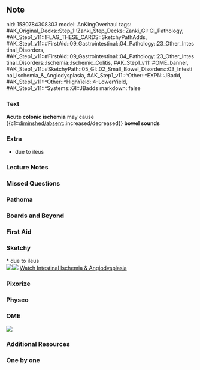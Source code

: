 ## Note
nid: 1580784308303
model: AnKingOverhaul
tags: #AK_Original_Decks::Step_1::Zanki_Step_Decks::Zanki_GI::GI_Pathology, #AK_Step1_v11::!FLAG_THESE_CARDS::SketchyPathAdds, #AK_Step1_v11::#FirstAid::09_Gastrointestinal::04_Pathology::23_Other_Intestinal_Disorders, #AK_Step1_v11::#FirstAid::09_Gastrointestinal::04_Pathology::23_Other_Intestinal_Disorders::Ischemia::Ischemic_Colitis, #AK_Step1_v11::#OME_banner, #AK_Step1_v11::#SketchyPath::05_GI::02_Small_Bowel_Disorders::03_Intestinal_Ischemia_&_Angiodysplasia, #AK_Step1_v11::^Other::^EXPN::JBadd, #AK_Step1_v11::^Other::^HighYield::4-LowerYield, #AK_Step1_v11::^Systems::GI::JBadds
markdown: false

### Text
<b>Acute colonic ischemia</b> may cause
{{c1::<u>diminshed/absent</u>::increased/decreased}} <b>bowel
sounds</b>

### Extra
* due to ileus

### Lecture Notes


### Missed Questions


### Pathoma


### Boards and Beyond


### First Aid


### Sketchy
<div>
  * due to ileus
</div><img src=
"colonic%20ischemia%20decreased%20bowel%20sounds_1566160514431.jpg"><img src="Zoverall%20picture%20(45)_1566160514431.JPG">
<a href=
"https://dashboard.sketchy.com/study/medical/courses/medical-pathophysiology/units/medical-pathophysiology-gi/videos/medical-pathophysiology-gi-small-bowel-disorders-intestinal-ischemia-and-angiodysplasia?utm_source=anki&utm_medium=partnership&utm_campaign=february_update&utm_content=medical">
Watch Intestinal Ischemia & Angiodysplasia</a>

### Pixorize


### Physeo


### OME
<div class="ome-widget">
  <a href="https://onlinemeded.org?ref=anki"><img src=
  "_OME_AnkiFlashcards_General_7.png"></a>
</div>

### Additional Resources


### One by one

